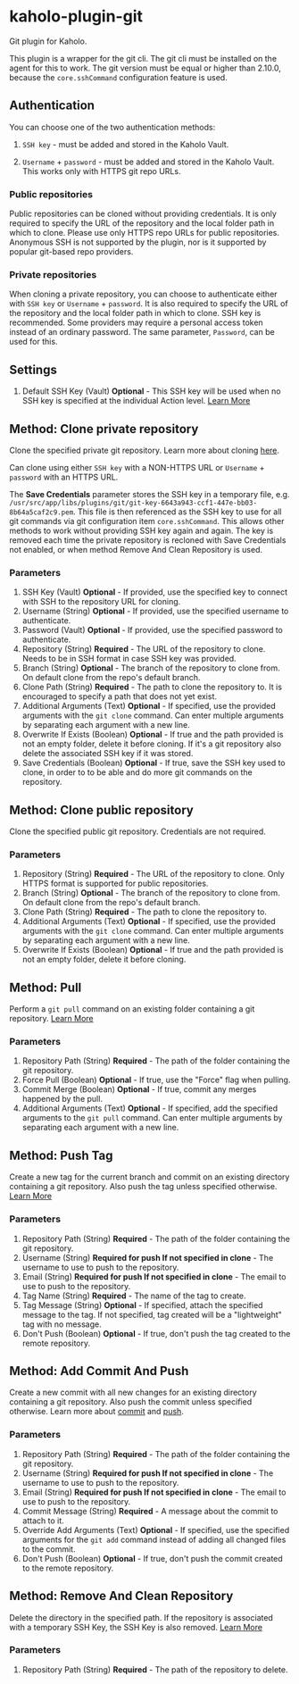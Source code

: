 # kaholo-plugin-git
Git plugin for Kaholo. 

This plugin is a wrapper for the git cli. The git cli must be installed on the agent for this to work. The git version must be equal or higher than 2.10.0, because the `core.sshCommand` configuration feature is used.

## Authentication
You can choose one of the two authentication methods:
1. ```SSH key``` - must be added and stored in the Kaholo Vault. 

2. ```Username``` + ```password``` - must be added and stored in the Kaholo Vault. This works only with HTTPS git repo URLs.

### Public repositories
Public repositories can be cloned without providing credentials. It is only required to specify the URL of the repository and the local folder path in which to clone. Please use only HTTPS repo URLs for public repositories. Anonymous SSH is not supported by the plugin, nor is it supported by popular git-based repo providers.

### Private repositories
When cloning a private repository, you can choose to authenticate either with ```SSH key``` or ```Username``` + ```password```. It is also required to specify the URL of the  repository and the local folder path in which to clone. SSH key is recommended. Some providers may require a personal access token instead of an ordinary password. The same parameter, `Password`, can be used for this.

## Settings
1. Default SSH Key (Vault) **Optional** - This SSH key will be used when no SSH key is specified at the individual Action level. [Learn More](https://docs.github.com/en/authentication/connecting-to-github-with-ssh/generating-a-new-ssh-key-and-adding-it-to-the-ssh-agent)

## Method: Clone private repository
Clone the specified private git repository. Learn more about cloning [here](https://git-scm.com/docs/git-clone).

Can clone using either ```SSH key``` with a NON-HTTPS URL or ```Username``` + ```password``` with an HTTPS URL.

The **Save Credentials** parameter stores the SSH key in a temporary file, e.g. `/usr/src/app/libs/plugins/git/git-key-6643a943-ccf1-447e-bb03-8b64a5caf2c9.pem`. This file is then referenced as the SSH key to use for all git commands via git configuration item `core.sshCommand`. This allows other methods to work without providing SSH key again and again. The key is removed each time the private repository is recloned with Save Credentials not enabled, or when method Remove And Clean Repository is used.

### Parameters
1. SSH Key (Vault) **Optional** - If provided, use the specified key to connect with SSH to the repository URL for cloning.
2. Username (String) **Optional** - If provided, use the specified username to authenticate.
3. Password (Vault) **Optional** - If provided, use the specified password to authenticate.
4. Repository (String) **Required** - The URL of the repository to clone. Needs to be in SSH format in case SSH key was provided.
5. Branch (String) **Optional** - The branch of the repository to clone from. On default clone from the repo's default branch.
6. Clone Path (String) **Required** - The path to clone the repository to. It is encouraged to specify a path that does not yet exist.
7. Additional Arguments (Text) **Optional** - If specified, use the provided arguments with the ```git clone``` command.  Can enter multiple arguments by separating each argument with a new line.
8. Overwrite If Exists (Boolean) **Optional** - If true and the path provided is not an empty folder, delete it before cloning. If it's a git repository also delete the associated SSH key if it was stored.
9. Save Credentials (Boolean) **Optional** - If true, save the SSH key used to clone, in order to to be able and do more git commands on the repository. 

## Method: Clone public repository
Clone the specified public git repository. Credentials are not required.

### Parameters
1. Repository (String) **Required** - The URL of the repository to clone. Only HTTPS format is supported for public repositories.
2. Branch (String) **Optional** - The branch of the repository to clone from. On default clone from the repo's default branch.
3. Clone Path (String) **Required** - The path to clone the repository to. 
4. Additional Arguments (Text) **Optional** - If specified, use the provided arguments with the ```git clone``` command.  Can enter multiple arguments by separating each argument with a new line.
5. Overwrite If Exists (Boolean) **Optional** - If true and the path provided is not an empty folder, delete it before cloning.

## Method: Pull
Perform a ```git pull``` command on an existing folder containing a git repository. [Learn More](https://git-scm.com/docs/git-pull)

### Parameters
1. Repository Path (String) **Required** - The path of the folder containing the git repository.
2. Force Pull (Boolean) **Optional** - If true, use the "Force" flag when pulling.
3. Commit Merge (Boolean) **Optional** - If true, commit any merges happened by the pull.
4. Additional Arguments (Text) **Optional** - If specified, add the specified arguments to the ```git pull``` command. Can enter multiple arguments by separating each argument with a new line.

## Method: Push Tag
Create a new tag for the current branch and commit on an existing directory containing a git repository. Also push the tag unless specified otherwise. [Learn More](https://git-scm.com/book/en/v2/Git-Basics-Tagging)

### Parameters
1. Repository Path (String) **Required** - The path of the folder containing the git repository.
2. Username (String) **Required for push If not specified in clone** - The username to use to push to the repository.
3. Email (String) **Required for push If not specified in clone** - The email to use to push to the repository.
4. Tag Name (String) **Required** - The name of the tag to create.
5. Tag Message (String) **Optional** - If specified, attach the specified message to the tag. If not specified, tag created will be a "lightweight" tag with no message.
6. Don't Push (Boolean) **Optional** - If true, don't push the tag created to the remote repository.

## Method: Add Commit And Push
Create a new commit with all new changes for an existing directory containing a git repository. Also push the commit unless specified otherwise. Learn more about [commit](https://git-scm.com/docs/git-commit) and [push](https://git-scm.com/docs/git-push).

### Parameters
1. Repository Path (String) **Required** - The path of the folder containing the git repository.
2. Username (String) **Required for push If not specified in clone** - The username to use to push to the repository.
3. Email (String) **Required for push If not specified in clone** - The email to use to push to the repository.
4. Commit Message (String) **Required** - A message about the commit to attach to it.
5. Override Add Arguments (Text) **Optional** - If specified, use the specified arguments for the ```git add``` command instead of adding all changed files to the commit.
6. Don't Push (Boolean) **Optional** - If true, don't push the commit created to the remote repository.

## Method: Remove And Clean Repository
Delete the directory in the specified path. If the repository is associated with a temporary SSH Key, the SSH Key is also removed. [Learn More](https://git-scm.com/docs/git-clean)

### Parameters
1. Repository Path (String) **Required** - The path of the repository to delete.
